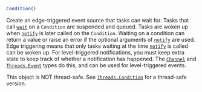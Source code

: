 ```julia
Condition()
```

Create an edge-triggered event source that tasks can wait for. Tasks that call [`wait`](@ref) on a `Condition` are suspended and queued. Tasks are woken up when [`notify`](@ref) is later called on the `Condition`. Waiting on a condition can return a value or raise an error if the optional arguments of [`notify`](@ref) are used. Edge triggering means that only tasks waiting at the time [`notify`](@ref) is called can be woken up. For level-triggered notifications, you must keep extra state to keep track of whether a notification has happened. The [`Channel`](@ref) and [`Threads.Event`](@ref) types do this, and can be used for level-triggered events.

This object is NOT thread-safe. See [`Threads.Condition`](@ref) for a thread-safe version.
